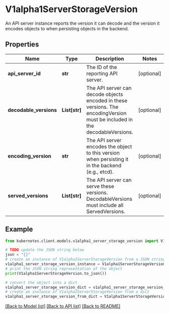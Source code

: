# V1alpha1ServerStorageVersion

An API server instance reports the version it can decode and the version it encodes objects to when persisting objects in the backend.

## Properties

Name | Type | Description | Notes
------------ | ------------- | ------------- | -------------
**api_server_id** | **str** | The ID of the reporting API server. | [optional] 
**decodable_versions** | **List[str]** | The API server can decode objects encoded in these versions. The encodingVersion must be included in the decodableVersions. | [optional] 
**encoding_version** | **str** | The API server encodes the object to this version when persisting it in the backend (e.g., etcd). | [optional] 
**served_versions** | **List[str]** | The API server can serve these versions. DecodableVersions must include all ServedVersions. | [optional] 

## Example

```python
from kubernetes.client.models.v1alpha1_server_storage_version import V1alpha1ServerStorageVersion

# TODO update the JSON string below
json = "{}"
# create an instance of V1alpha1ServerStorageVersion from a JSON string
v1alpha1_server_storage_version_instance = V1alpha1ServerStorageVersion.from_json(json)
# print the JSON string representation of the object
print(V1alpha1ServerStorageVersion.to_json())

# convert the object into a dict
v1alpha1_server_storage_version_dict = v1alpha1_server_storage_version_instance.to_dict()
# create an instance of V1alpha1ServerStorageVersion from a dict
v1alpha1_server_storage_version_from_dict = V1alpha1ServerStorageVersion.from_dict(v1alpha1_server_storage_version_dict)
```
[[Back to Model list]](../README.md#documentation-for-models) [[Back to API list]](../README.md#documentation-for-api-endpoints) [[Back to README]](../README.md)


